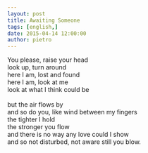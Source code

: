 ```yaml
---
layout: post
title: Awaiting Someone
tags: [english,]
date: 2015-04-14 12:00:00
author: pietro
---
```

You please, raise your head<br/>look up, turn around<br/>here I am, lost and found<br/>here I am, look at me<br/>look at what I think could be<br/><br/>but the air flows by<br/>and so do you, like wind between my fingers<br/>the tighter I hold<br/>the stronger you flow<br/>and there is no way any love could I show<br/>and so not disturbed, not aware still you blow.
